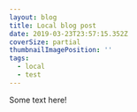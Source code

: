 ```yaml
---
layout: blog
title: Local blog post
date: 2019-03-23T23:57:15.352Z
coverSize: partial
thumbnailImagePosition: ''
tags:
  - local
  - test
---
```

Some text here!
